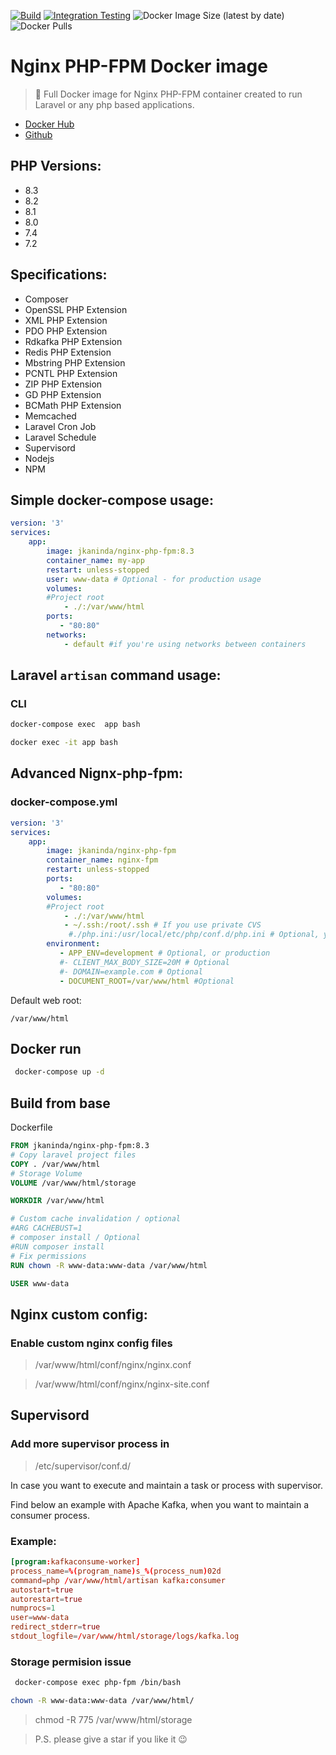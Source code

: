 [![Build](https://github.com/jkaninda/nginx-php-fpm/actions/workflows/build.yml/badge.svg)](https://github.com/jkaninda/nginx-php-fpm/actions/workflows/build.yml)
[![Integration Testing](https://github.com/jkaninda/nginx-php-fpm/actions/workflows/integration-tests.yml/badge.svg)](https://github.com/jkaninda/nginx-php-fpm/actions/workflows/integration-tests.yml)
![Docker Image Size (latest by date)](https://img.shields.io/docker/image-size/jkaninda/nginx-php-fpm?style=flat-square)
![Docker Pulls](https://img.shields.io/docker/pulls/jkaninda/nginx-php-fpm?style=flat-square)

# Nginx PHP-FPM Docker image

> 🐳 Full Docker image for Nginx PHP-FPM container created to run Laravel or any php based applications.

- [Docker Hub](https://hub.docker.com/r/jkaninda/nginx-php-fpm)
- [Github](https://github.com/jkaninda/nginx-php-fpm)

## PHP Versions:
- 8.3
- 8.2
- 8.1
- 8.0
- 7.4
- 7.2

## Specifications:

* Composer
* OpenSSL PHP Extension
* XML PHP Extension
* PDO PHP Extension
* Rdkafka PHP Extension
* Redis PHP Extension
* Mbstring PHP Extension
* PCNTL PHP Extension
* ZIP PHP Extension
* GD PHP Extension
* BCMath PHP Extension
* Memcached
* Laravel Cron Job
* Laravel Schedule
* Supervisord
* Nodejs
* NPM

## Simple docker-compose usage:

```yml
version: '3'
services:
    app:
        image: jkaninda/nginx-php-fpm:8.3
        container_name: my-app
        restart: unless-stopped
        user: www-data # Optional - for production usage
        volumes:
        #Project root
            - ./:/var/www/html
        ports:
           - "80:80"
        networks:
            - default #if you're using networks between containers

```
## Laravel `artisan` command usage:
### CLI
```sh
docker-compose exec  app bash

```
```sh
docker exec -it app bash

```

## Advanced Nignx-php-fpm:
### docker-compose.yml
```yml
version: '3'
services:
    app:
        image: jkaninda/nginx-php-fpm
        container_name: nginx-fpm
        restart: unless-stopped
        ports:
           - "80:80"
        volumes:
        #Project root
            - ./:/var/www/html
            - ~/.ssh:/root/.ssh # If you use private CVS
             #./php.ini:/usr/local/etc/php/conf.d/php.ini # Optional, your custom php init file
        environment:
           - APP_ENV=development # Optional, or production
           #- CLIENT_MAX_BODY_SIZE=20M # Optional
           #- DOMAIN=example.com # Optional
           - DOCUMENT_ROOT=/var/www/html #Optional

```
Default web root:
```
/var/www/html
```


## Docker run
```sh
 docker-compose up -d

```
## Build from base
Dockerfile
```Dockerfile
FROM jkaninda/nginx-php-fpm:8.3
# Copy laravel project files
COPY . /var/www/html
# Storage Volume
VOLUME /var/www/html/storage

WORKDIR /var/www/html

# Custom cache invalidation / optional
#ARG CACHEBUST=1
# composer install / Optional
#RUN composer install
# Fix permissions
RUN chown -R www-data:www-data /var/www/html

USER www-data
```


## Nginx custom config:
### Enable custom nginx config files
> /var/www/html/conf/nginx/nginx.conf

> /var/www/html/conf/nginx/nginx-site.conf

## Supervisord
### Add more supervisor process in
> /etc/supervisor/conf.d/

In case you want to execute and maintain a task or process with supervisor.

Find below an example with Apache Kafka, when you want to maintain a consumer process.
### Example:
```conf
[program:kafkaconsume-worker]
process_name=%(program_name)s_%(process_num)02d
command=php /var/www/html/artisan kafka:consumer
autostart=true
autorestart=true
numprocs=1
user=www-data
redirect_stderr=true
stdout_logfile=/var/www/html/storage/logs/kafka.log
```

### Storage permision issue
```sh
 docker-compose exec php-fpm /bin/bash
 ```
```sh
chown -R www-data:www-data /var/www/html/
```

> chmod -R 775 /var/www/html/storage

> P.S. please give a star if you like it :wink: